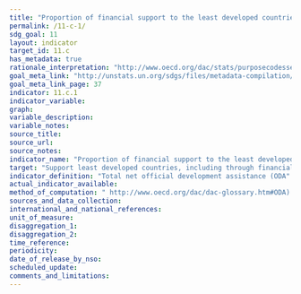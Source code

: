 ```yaml
---
title: "Proportion of financial support to the least developed countries that is allocated to the construction and retrofitting of sustainable, resilient and resourceefficient buildings utilizing local materials"
permalink: /11-c-1/
sdg_goal: 11
layout: indicator
target_id: 11.c
has_metadata: true
rationale_interpretation: "http://www.oecd.org/dac/stats/purposecodessectorclassification.htm) and urban development and management (code 43030) subsectors in the Least Developed Countries. Data expressed in US dollars at the average annual exchange rate."
goal_meta_link: "http://unstats.un.org/sdgs/files/metadata-compilation/Metadata-Goal-11.pdf"
goal_meta_link_page: 37
indicator: 11.c.1
indicator_variable: 
graph: 
variable_description: 
variable_notes: 
source_title: 
source_url: 
source_notes: 
indicator_name: "Proportion of financial support to the least developed countries that is allocated to the construction and retrofitting of sustainable, resilient and resourceefficient buildings utilizing local materials"
target: "Support least developed countries, including through financial and technical assistance, in building sustainable and resilient buildings utilizing local materials."
indicator_definition: "Total net official development assistance (ODA"
actual_indicator_available: 
method_of_computation: " http://www.oecd.org/dac/dac-glossary.htm#ODA) to the construction (purpose code 32310"
sources_and_data_collection: 
international_and_national_references: 
unit_of_measure: 
disaggregation_1: 
disaggregation_2: 
time_reference: 
periodicity: 
date_of_release_by_nso: 
scheduled_update: 
comments_and_limitations: 
---
```


